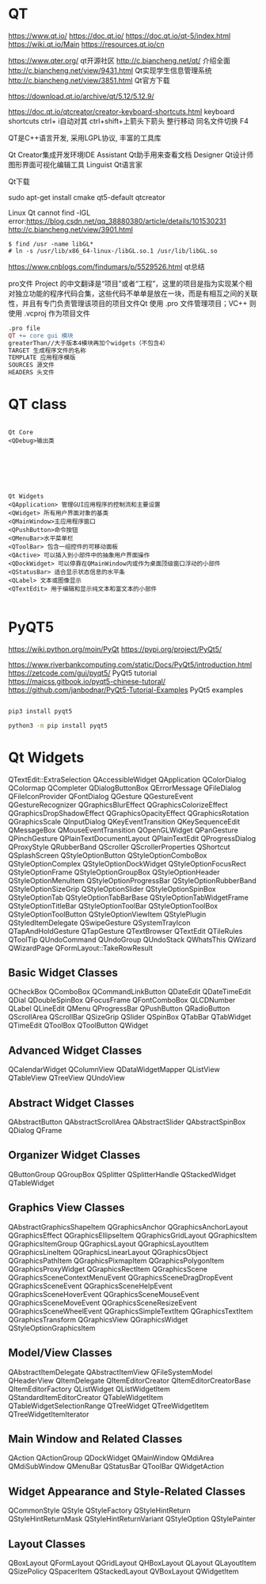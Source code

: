 


# QT

https://www.qt.io/
https://doc.qt.io/
https://doc.qt.io/qt-5/index.html
https://wiki.qt.io/Main
https://resources.qt.io/cn


https://www.qter.org/ qt开源社区
http://c.biancheng.net/qt/ 介绍全面
http://c.biancheng.net/view/9431.html Qt实现学生信息管理系统
http://c.biancheng.net/view/3851.html Qt官方下载





https://download.qt.io/archive/qt/5.12/5.12.9/




https://doc.qt.io/qtcreator/creator-keyboard-shortcuts.html keyboard shortcuts
ctrl+ i自动对其
ctrl+shift+上箭头下箭头 整行移动
同名文件切换 F4



QT是C++语言开发, 采用LGPL协议, 丰富的工具库


Qt Creator集成开发环境IDE
Assistant Qt助手用来查看文档
Designer Qt设计师图形界面可视化编辑工具
Linguist Qt语言家




Qt下载

sudo apt-get install cmake qt5-default qtcreator

Linux Qt cannot find -lGL error:https://blog.csdn.net/qq_38880380/article/details/101530231 http://c.biancheng.net/view/3901.html

```shell
$ find /usr -name libGL*
# ln -s /usr/lib/x86_64-linux-/libGL.so.1 /usr/lib/libGL.so
```

https://www.cnblogs.com/findumars/p/5529526.html qt总结



pro文件
Project 的中文翻译是“项目”或者“工程”，这里的项目是指为实现某个相对独立功能的程序代码合集，这些代码不单单是放在一块，而是有相互之间的关联性，并且有专门负责管理该项目的项目文件Qt 使用 .pro 文件管理项目；VC++ 则使用 .vcproj 作为项目文件

```makefile
.pro file
QT += core gui 模块
greaterThan//大于版本4模块再加个widgets（不包含4）
TARGET 生成程序文件的名称
TEMPLATE 应用程序模版
SOURCES 源文件
HEADERS 头文件
```


# QT class







```

Qt Core
<QDebug>输出类







Qt Widgets
<QApplication> 管理GUI应用程序的控制流和主要设置
<QWidget> 所有用户界面对象的基类
<QMainWindow>主应用程序窗口
<QPushButton>命令按钮
<QMenuBar>水平菜单栏
<QToolBar> 包含一组控件的可移动面板
<QActive> 可以插入到小部件中的抽象用户界面操作
<QDockWidget> 可以停靠在QMainWindow内或作为桌面顶级窗口浮动的小部件
<QStatusBar> 适合显示状态信息的水平条
<QLabel> 文本或图像显示
<QTextEdit> 用于编辑和显示纯文本和富文本的小部件


```






# PyQT5

https://wiki.python.org/moin/PyQt
https://pypi.org/project/PyQt5/

https://www.riverbankcomputing.com/static/Docs/PyQt5/introduction.html
https://zetcode.com/gui/pyqt5/ PyQt5 tutorial
https://maicss.gitbook.io/pyqt5-chinese-tutoral/
https://github.com/janbodnar/PyQt5-Tutorial-Examples PyQt5 examples


```bash

pip3 install pyqt5

python3 -m pip install pyqt5


```








# Qt Widgets

QTextEdit::ExtraSelection
QAccessibleWidget
QApplication
QColorDialog
QColormap
QCompleter
QDialogButtonBox
QErrorMessage
QFileDialog
QFileIconProvider
QFontDialog
QGesture
QGestureEvent
QGestureRecognizer
QGraphicsBlurEffect
QGraphicsColorizeEffect
QGraphicsDropShadowEffect
QGraphicsOpacityEffect
QGraphicsRotation
QGraphicsScale
QInputDialog
QKeyEventTransition
QKeySequenceEdit
QMessageBox
QMouseEventTransition
QOpenGLWidget
QPanGesture
QPinchGesture
QPlainTextDocumentLayout
QPlainTextEdit
QProgressDialog
QProxyStyle
QRubberBand
QScroller
QScrollerProperties
QShortcut
QSplashScreen
QStyleOptionButton
QStyleOptionComboBox
QStyleOptionComplex
QStyleOptionDockWidget
QStyleOptionFocusRect
QStyleOptionFrame
QStyleOptionGroupBox
QStyleOptionHeader
QStyleOptionMenuItem
QStyleOptionProgressBar
QStyleOptionRubberBand
QStyleOptionSizeGrip
QStyleOptionSlider
QStyleOptionSpinBox
QStyleOptionTab
QStyleOptionTabBarBase
QStyleOptionTabWidgetFrame
QStyleOptionTitleBar
QStyleOptionToolBar
QStyleOptionToolBox
QStyleOptionToolButton
QStyleOptionViewItem
QStylePlugin
QStyledItemDelegate
QSwipeGesture
QSystemTrayIcon
QTapAndHoldGesture
QTapGesture
QTextBrowser
QTextEdit
QTileRules
QToolTip
QUndoCommand
QUndoGroup
QUndoStack
QWhatsThis
QWizard
QWizardPage
QFormLayout::TakeRowResult



## Basic Widget Classes

QCheckBox
QComboBox
QCommandLinkButton
QDateEdit
QDateTimeEdit
QDial
QDoubleSpinBox
QFocusFrame
QFontComboBox
QLCDNumber
QLabel
QLineEdit
QMenu
QProgressBar
QPushButton
QRadioButton
QScrollArea
QScrollBar
QSizeGrip
QSlider
QSpinBox
QTabBar
QTabWidget
QTimeEdit
QToolBox
QToolButton
QWidget

## Advanced Widget Classes

QCalendarWidget
QColumnView
QDataWidgetMapper
QListView
QTableView
QTreeView
QUndoView

## Abstract Widget Classes
QAbstractButton
QAbstractScrollArea
QAbstractSlider
QAbstractSpinBox
QDialog
QFrame

## Organizer Widget Classes

QButtonGroup
QGroupBox
QSplitter
QSplitterHandle
QStackedWidget
QTableWidget

## Graphics View Classes
QAbstractGraphicsShapeItem
QGraphicsAnchor
QGraphicsAnchorLayout
QGraphicsEffect
QGraphicsEllipseItem
QGraphicsGridLayout
QGraphicsItem
QGraphicsItemGroup
QGraphicsLayout
QGraphicsLayoutItem
QGraphicsLineItem
QGraphicsLinearLayout
QGraphicsObject
QGraphicsPathItem
QGraphicsPixmapItem
QGraphicsPolygonItem
QGraphicsProxyWidget
QGraphicsRectItem
QGraphicsScene
QGraphicsSceneContextMenuEvent
QGraphicsSceneDragDropEvent
QGraphicsSceneEvent
QGraphicsSceneHelpEvent
QGraphicsSceneHoverEvent
QGraphicsSceneMouseEvent
QGraphicsSceneMoveEvent
QGraphicsSceneResizeEvent
QGraphicsSceneWheelEvent
QGraphicsSimpleTextItem
QGraphicsTextItem
QGraphicsTransform
QGraphicsView
QGraphicsWidget
QStyleOptionGraphicsItem

## Model/View Classes
QAbstractItemDelegate
QAbstractItemView
QFileSystemModel
QHeaderView
QItemDelegate
QItemEditorCreator
QItemEditorCreatorBase
QItemEditorFactory
QListWidget
QListWidgetItem
QStandardItemEditorCreator
QTableWidgetItem
QTableWidgetSelectionRange
QTreeWidget
QTreeWidgetItem
QTreeWidgetItemIterator

## Main Window and Related Classes

QAction
QActionGroup
QDockWidget
QMainWindow
QMdiArea
QMdiSubWindow
QMenuBar
QStatusBar
QToolBar
QWidgetAction

## Widget Appearance and Style-Related Classes

QCommonStyle
QStyle
QStyleFactory
QStyleHintReturn
QStyleHintReturnMask
QStyleHintReturnVariant
QStyleOption
QStylePainter

## Layout Classes
QBoxLayout
QFormLayout
QGridLayout
QHBoxLayout
QLayout
QLayoutItem
QSizePolicy
QSpacerItem
QStackedLayout
QVBoxLayout
QWidgetItem






